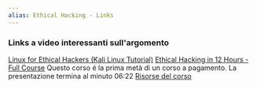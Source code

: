 ```yaml
---
alias: Ethical Hacking - Links
---
```


### Links a video interessanti sull'argomento

[Linux for Ethical Hackers (Kali Linux Tutorial)](https://www.youtube.com/watch?v=lZAoFs75_cs)
[Ethical Hacking in 12 Hours - Full Course](https://www.youtube.com/watch?v=fNzpcB7ODxQ&list=PLLKT__MCUeixqHJ1TRqrHsEd6_EdEvo47) Questo corso é la prima metà di un corso a pagamento. La presentazione termina al minuto 06:22
[Risorse del corso](https://github.com/TCM-Course-Resources/Practical-Ethical-Hacking-Resources)